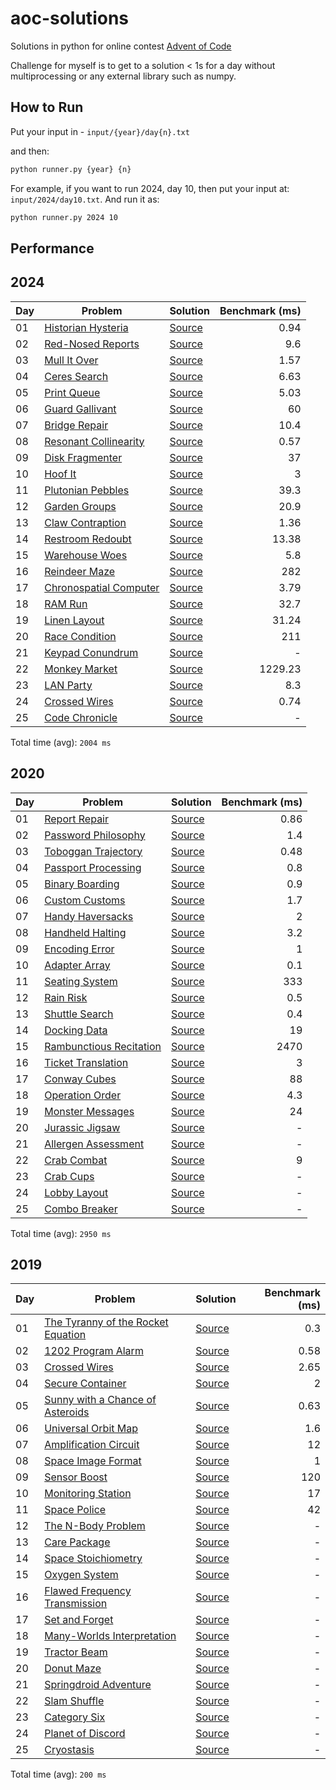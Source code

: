 # aoc-solutions
Solutions in python for online contest [Advent of Code](https://adventofcode.com/)

Challenge for myself is to get to a solution < 1s for a day without multiprocessing or any external library such as numpy.

## How to Run

Put your input in - `input/{year}/day{n}.txt`

and then:
```sh
python runner.py {year} {n}
```
For example, if you want to run 2024, day 10, then put your input at: `input/2024/day10.txt`. And run it as:
```sh
python runner.py 2024 10
```


## Performance

## 2024

| Day | Problem | Solution | Benchmark (ms) |
| --- | --- | --- | --: |
| 01 | [Historian Hysteria](https://adventofcode.com/2024/day/1) | [Source](aoc/year2024/day01.py) | 0.94 |
| 02 | [Red-Nosed Reports](https://adventofcode.com/2024/day/2) | [Source](aoc/year2024/day02.py) | 9.6 |
| 03 | [Mull It Over](https://adventofcode.com/2024/day/3) | [Source](aoc/year2024/day03.py) | 1.57 |
| 04 | [Ceres Search](https://adventofcode.com/2024/day/4) | [Source](aoc/year2024/day04.py) | 6.63 |
| 05 | [Print Queue](https://adventofcode.com/2024/day/5) | [Source](aoc/year2024/day05.py) | 5.03 |
| 06 | [Guard Gallivant](https://adventofcode.com/2024/day/6) | [Source](aoc/year2024/day06.py) | 60 |
| 07 | [Bridge Repair](https://adventofcode.com/2024/day/7) | [Source](aoc/year2024/day07.py) | 10.4 |
| 08 | [Resonant Collinearity](https://adventofcode.com/2024/day/8) | [Source](aoc/year2024/day08.py) | 0.57 |
| 09 | [Disk Fragmenter](https://adventofcode.com/2024/day/9) | [Source](aoc/year2024/day09.py) | 37 |
| 10 | [Hoof It](https://adventofcode.com/2024/day/10) | [Source](aoc/year2024/day10.py) | 3 |
| 11 | [Plutonian Pebbles](https://adventofcode.com/2024/day/11) | [Source](aoc/year2024/day11.py) | 39.3 |
| 12 | [Garden Groups](https://adventofcode.com/2024/day/12) | [Source](aoc/year2024/day12.py) | 20.9 |
| 13 | [Claw Contraption](https://adventofcode.com/2024/day/13) | [Source](aoc/year2024/day13.py) | 1.36 |
| 14 | [Restroom Redoubt](https://adventofcode.com/2024/day/14) | [Source](aoc/year2024/day14.py) | 13.38 |
| 15 | [Warehouse Woes](https://adventofcode.com/2024/day/15) | [Source](aoc/year2024/day15.py) | 5.8 |
| 16 | [Reindeer Maze](https://adventofcode.com/2024/day/16) | [Source](aoc/year2024/day16.py) | 282 |
| 17 | [Chronospatial Computer](https://adventofcode.com/2024/day/17) | [Source](aoc/year2024/day17.py) | 3.79 |
| 18 | [RAM Run](https://adventofcode.com/2024/day/18) | [Source](aoc/year2024/day18.py) | 32.7 |
| 19 | [Linen Layout](https://adventofcode.com/2024/day/19) | [Source](aoc/year2024/day19.py) | 31.24 |
| 20 | [Race Condition](https://adventofcode.com/2024/day/20) | [Source](aoc/year2024/day20.py) | 211 |
| 21 | [Keypad Conundrum](https://adventofcode.com/2024/day/21) | [Source](aoc/year2024/day21.py) | - |
| 22 | [Monkey Market](https://adventofcode.com/2024/day/22) | [Source](aoc/year2024/day22.py) | 1229.23 |
| 23 | [LAN Party](https://adventofcode.com/2024/day/23) | [Source](aoc/year2024/day23.py) | 8.3 |
| 24 | [Crossed Wires](https://adventofcode.com/2024/day/24) | [Source](aoc/year2024/day24.py) | 0.74 |
| 25 | [Code Chronicle](https://adventofcode.com/2024/day/25) | [Source](aoc/year2024/day25.py) | - |

Total time (avg): `2004 ms`


## 2020

| Day | Problem | Solution | Benchmark (ms) |
| --- | --- | --- | --: |
| 01 | [Report Repair](https://adventofcode.com/2020/day/1) | [Source](aoc/year2020/day01.py) | 0.86 |
| 02 | [Password Philosophy](https://adventofcode.com/2020/day/2) | [Source](aoc/year2020/day02.py) | 1.4 |
| 03 | [Toboggan Trajectory](https://adventofcode.com/2020/day/3) | [Source](aoc/year2020/day03.py) | 0.48 |
| 04 | [Passport Processing](https://adventofcode.com/2020/day/4) | [Source](aoc/year2020/day04.py) | 0.8 |
| 05 | [Binary Boarding](https://adventofcode.com/2020/day/5) | [Source](aoc/year2020/day05.py) | 0.9 |
| 06 | [Custom Customs](https://adventofcode.com/2020/day/6) | [Source](aoc/year2020/day06.py) | 1.7 |
| 07 | [Handy Haversacks](https://adventofcode.com/2020/day/7) | [Source](aoc/year2020/day07.py) | 2 |
| 08 | [Handheld Halting](https://adventofcode.com/2020/day/8) | [Source](aoc/year2020/day08.py) | 3.2 |
| 09 | [Encoding Error](https://adventofcode.com/2020/day/9) | [Source](aoc/year2020/day09.py) | 1 |
| 10 | [Adapter Array](https://adventofcode.com/2020/day/10) | [Source](aoc/year2020/day10.py) | 0.1 |
| 11 | [Seating System](https://adventofcode.com/2020/day/11) | [Source](aoc/year2020/day11.py) | 333 |
| 12 | [Rain Risk](https://adventofcode.com/2020/day/12) | [Source](aoc/year2020/day12.py) | 0.5 |
| 13 | [Shuttle Search](https://adventofcode.com/2020/day/13) | [Source](aoc/year2020/day13.py) | 0.4 |
| 14 | [Docking Data](https://adventofcode.com/2020/day/14) | [Source](aoc/year2020/day14.py) | 19 |
| 15 | [Rambunctious Recitation](https://adventofcode.com/2020/day/15) | [Source](aoc/year2020/day15.py) | 2470 |
| 16 | [Ticket Translation](https://adventofcode.com/2020/day/16) | [Source](aoc/year2020/day16.py) | 3 |
| 17 | [Conway Cubes](https://adventofcode.com/2020/day/17) | [Source](aoc/year2020/day17.py) | 88 |
| 18 | [Operation Order](https://adventofcode.com/2020/day/18) | [Source](aoc/year2020/day18.py) | 4.3 |
| 19 | [Monster Messages](https://adventofcode.com/2020/day/19) | [Source](aoc/year2020/day19.py) | 24 |
| 20 | [Jurassic Jigsaw](https://adventofcode.com/2020/day/20) | [Source](aoc/year2020/day20.py) | - |
| 21 | [Allergen Assessment](https://adventofcode.com/2020/day/21) | [Source](aoc/year2020/day21.py) | - |
| 22 | [Crab Combat](https://adventofcode.com/2020/day/22) | [Source](aoc/year2020/day22.py) | 9 |
| 23 | [Crab Cups](https://adventofcode.com/2020/day/23) | [Source](aoc/year2020/day23.py) | - |
| 24 | [Lobby Layout](https://adventofcode.com/2020/day/24) | [Source](aoc/year2020/day24.py) | - |
| 25 | [Combo Breaker](https://adventofcode.com/2020/day/25) | [Source](aoc/year2020/day25.py) | - |

Total time (avg): `2950 ms`


## 2019

| Day | Problem | Solution | Benchmark (ms) |
| --- | --- | --- | --: |
| 01 | [The Tyranny of the Rocket Equation](https://adventofcode.com/2019/day/1) | [Source](aoc/year2019/day01.py) | 0.3 |
| 02 | [1202 Program Alarm](https://adventofcode.com/2019/day/2) | [Source](aoc/year2019/day02.py) | 0.58 |
| 03 | [Crossed Wires](https://adventofcode.com/2019/day/3) | [Source](aoc/year2019/day03.py) | 2.65 |
| 04 | [Secure Container](https://adventofcode.com/2019/day/4) | [Source](aoc/year2019/day04.py) | 2 |
| 05 | [Sunny with a Chance of Asteroids](https://adventofcode.com/2019/day/5) | [Source](aoc/year2019/day05.py) | 0.63 |
| 06 | [Universal Orbit Map](https://adventofcode.com/2019/day/6) | [Source](aoc/year2019/day06.py) | 1.6 |
| 07 | [Amplification Circuit](https://adventofcode.com/2019/day/7) | [Source](aoc/year2019/day07.py) | 12 |
| 08 | [Space Image Format](https://adventofcode.com/2019/day/8) | [Source](aoc/year2019/day08.py) | 1 |
| 09 | [Sensor Boost](https://adventofcode.com/2019/day/9) | [Source](aoc/year2019/day09.py) | 120 |
| 10 | [Monitoring Station](https://adventofcode.com/2019/day/10) | [Source](aoc/year2019/day10.py) | 17 |
| 11 | [Space Police](https://adventofcode.com/2019/day/11) | [Source](aoc/year2019/day11.py) | 42 |
| 12 | [The N-Body Problem](https://adventofcode.com/2019/day/12) | [Source](aoc/year2019/day12.py) | - |
| 13 | [Care Package](https://adventofcode.com/2019/day/13) | [Source](aoc/year2019/day13.py) | - |
| 14 | [Space Stoichiometry](https://adventofcode.com/2019/day/14) | [Source](aoc/year2019/day14.py) | - |
| 15 | [Oxygen System](https://adventofcode.com/2019/day/15) | [Source](aoc/year2019/day15.py) | - |
| 16 | [Flawed Frequency Transmission](https://adventofcode.com/2019/day/16) | [Source](aoc/year2019/day16.py) | - |
| 17 | [Set and Forget](https://adventofcode.com/2019/day/17) | [Source](aoc/year2019/day17.py) | - |
| 18 | [Many-Worlds Interpretation](https://adventofcode.com/2019/day/18) | [Source](aoc/year2019/day18.py) | - |
| 19 | [Tractor Beam](https://adventofcode.com/2019/day/19) | [Source](aoc/year2019/day19.py) | - |
| 20 | [Donut Maze](https://adventofcode.com/2019/day/20) | [Source](aoc/year2019/day20.py) | - |
| 21 | [Springdroid Adventure](https://adventofcode.com/2019/day/21) | [Source](aoc/year2019/day21.py) | - |
| 22 | [Slam Shuffle](https://adventofcode.com/2019/day/22) | [Source](aoc/year2019/day22.py) | - |
| 23 | [Category Six](https://adventofcode.com/2019/day/23) | [Source](aoc/year2019/day23.py) | - |
| 24 | [Planet of Discord](https://adventofcode.com/2019/day/24) | [Source](aoc/year2019/day24.py) | - |
| 25 | [Cryostasis](https://adventofcode.com/2019/day/25) | [Source](aoc/year2019/day25.py) | - |

Total time (avg): `200 ms`
